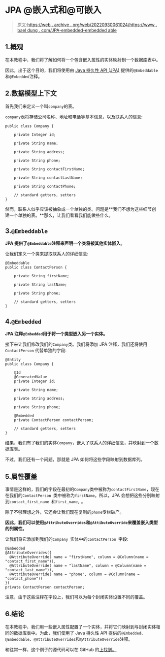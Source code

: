 # JPA @嵌入式和@可嵌入

> 原文:[https://web . archive . org/web/20220930061024/https://www . bael dung . com/JPA-embedded-embedded able](https://web.archive.org/web/20220930061024/https://www.baeldung.com/jpa-embedded-embeddable)

## 1.概观

在本教程中，我们将了解如何将一个包含嵌入属性的实体映射到一个数据库表中。

因此，出于这个目的，我们将使用由 [Java 持久性 API (JPA)](/web/20220629014641/https://www.baeldung.com/jpa-hibernate-difference) 提供的`@Embeddable`和`@Embedded`注释。

## 2.数据模型上下文

首先我们来定义一个叫`company`的表。

`company`表将存储公司名称、地址和电话等基本信息，以及联系人的信息:

```
public class Company {

    private Integer id;

    private String name;

    private String address;

    private String phone;

    private String contactFirstName;

    private String contactLastName;

    private String contactPhone;

    // standard getters, setters
}
```

然而，联系人似乎应该被抽象成一个单独的类。问题是**我们不想为这些细节创建一个单独的表。**那么，让我们看看我们能做些什么。

## 3.`@Embeddable`

**JPA 提供了`@Embeddable`注释来声明一个类将被其他实体嵌入。**

让我们定义一个类来提取联系人的详细信息:

```
@Embeddable
public class ContactPerson {

    private String firstName;

    private String lastName;

    private String phone;

    // standard getters, setters
}
```

## 4.`@Embedded`

**JPA 注释`@Embedded`用于将一个类型嵌入另一个实体。**

接下来让我们修改我们的`Company`类。我们将添加 JPA 注释，我们还将使用`ContactPerson` 代替单独的字段:

```
@Entity
public class Company {

    @Id
    @GeneratedValue
    private Integer id;

    private String name;

    private String address;

    private String phone;

    @Embedded
    private ContactPerson contactPerson;

    // standard getters, setters
}
```

结果，我们有了我们的实体`Company`，嵌入了联系人的详细信息，并映射到一个数据库表。

不过，我们还有一个问题，那就是 JPA 如何将这些字段映射到数据库列。

## 5.属性覆盖

事情是这样的，我们的字段在最初的`Company`类中被称为`contactFirstName`，现在在我们的`ContactPerson `类中被称为`firstName`。所以，JPA 会想把这些分别映射到`contact_first_name `和`first_name,` 。

除了不够理想之外，它还会让我们现在复制的`phone`专栏破产。

**因此，我们可以使用`@AttributeOverrides`和`@AttibuteOverride`来覆盖嵌入类型的列属性。**

让我们将它添加到我们的`Company `实体中的`ContactPerson `字段:

```
@Embedded
@AttributeOverrides({
  @AttributeOverride( name = "firstName", column = @Column(name = "contact_first_name")),
  @AttributeOverride( name = "lastName", column = @Column(name = "contact_last_name")),
  @AttributeOverride( name = "phone", column = @Column(name = "contact_phone"))
})
private ContactPerson contactPerson;
```

注意，由于这些注释在字段上，我们可以为每个封闭实体设置不同的覆盖。

## 6.结论

在本教程中，我们用一些嵌入属性配置了一个实体，并将它们映射到与封闭实体相同的数据库表中。为此，我们使用了 Java 持久性 API 提供的`@Embedded`、`@Embeddable`、`@AttributeOverrides`和`@AttributeOverride`注释。

和往常一样，这个例子的源代码可以在 GitHub 的[上找到。](https://web.archive.org/web/20220629014641/https://github.com/eugenp/tutorials/tree/master/persistence-modules/spring-data-jpa-annotations)